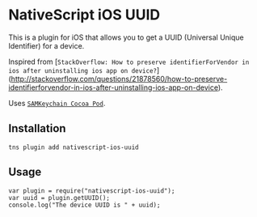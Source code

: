 # NativeScript iOS UUID

This is a plugin for iOS that allows you to get a UUID (Universal Unique Identifier) for a device.

Inspired from [`StackOverflow: How to preserve identifierForVendor in ios after uninstalling ios app on device?`] (http://stackoverflow.com/questions/21878560/how-to-preserve-identifierforvendor-in-ios-after-uninstalling-ios-app-on-device).

Uses [`SAMKeychain Cocoa Pod`](https://cocoapods.org/pods/SAMKeychain).

## Installation
`tns plugin add nativescript-ios-uuid`

## Usage
```
var plugin = require("nativescript-ios-uuid");
var uuid = plugin.getUUID();
console.log("The device UUID is " + uuid);
```
